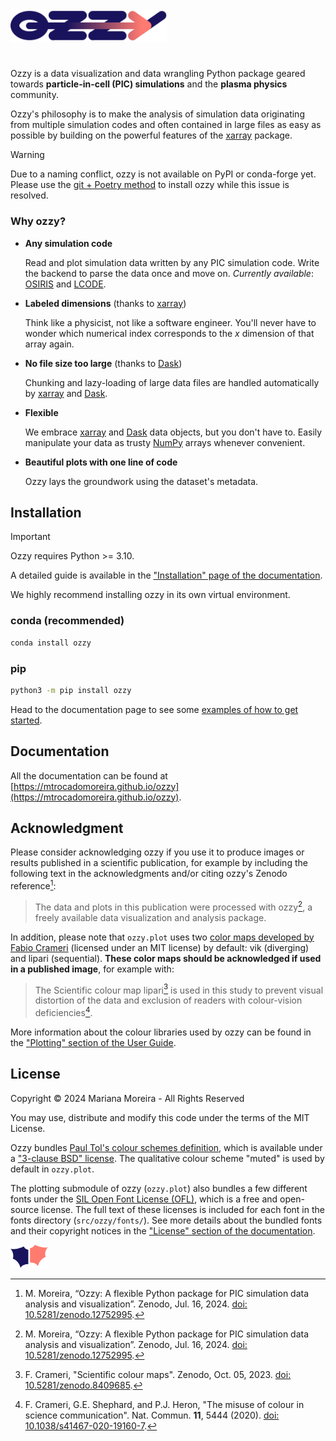 
<picture>
  <source media="(prefers-color-scheme: dark)" srcset="docs/docs/assets/ozzy_logo_dark.svg" >
  <source media="(prefers-color-scheme: light)" srcset="docs/docs/assets/ozzy_logo.svg">
    <img width="250" title="ozzy logo" alt="ozzy logo" src="docs/docs/assets/ozzy_logo.svg">
</picture>

# 

Ozzy is a data visualization and data wrangling Python package geared towards **particle-in-cell (PIC) simulations** and the **plasma physics** community.

Ozzy's philosophy is to make the analysis of simulation data originating from multiple simulation codes and often contained in large files as easy as possible by building on the powerful features of the [xarray](https://xarray.dev/) package.

> [!WARNING]
> Due to a naming conflict, ozzy is not available on PyPI or conda-forge yet. Please use the [git + Poetry method](https://mtrocadomoreira.github.io/ozzy/user-guide/installation/#with-git-poetry) to install ozzy while this issue is resolved.

### **Why ozzy?**

- **Any simulation code**
    
    Read and plot simulation data written by any PIC simulation code. Write the backend to parse the data once and move on. *Currently available*: [OSIRIS](https://osiris-code.github.io/) and [LCODE](https://lcode.info/).

- **Labeled dimensions** (thanks to [xarray](https://xarray.dev/))

    Think like a physicist, not like a software engineer. You'll never have to wonder which numerical index corresponds to the $x$ dimension of that array again.      
  
- **No file size too large** (thanks to [Dask](https://www.dask.org/))

    Chunking and lazy-loading of large data files are handled automatically by [xarray](https://xarray.dev/) and [Dask](https://www.dask.org/).

- **Flexible**

    We embrace [xarray](https://xarray.dev/) and [Dask](https://www.dask.org/) data objects, but you don't have to. Easily manipulate your data as trusty [NumPy](https://numpy.org/) arrays whenever convenient.

- **Beautiful plots with one line of code**

    Ozzy lays the groundwork using the dataset's metadata.


## Installation

> [!IMPORTANT]
> Ozzy requires Python >= 3.10.

A detailed guide is available in the ["Installation" page of the documentation](https://mtrocadomoreira.github.io/ozzy/user-guide/installation/).

We highly recommend installing ozzy in its own virtual environment.

### conda (recommended)

```bash
conda install ozzy
```

### pip

```bash
python3 -m pip install ozzy
```


Head to the documentation page to see some [examples of how to get started](https://mtrocadomoreira.github.io/ozzy/user-guide/getting-started/).

## Documentation

All the documentation can be found at [https://mtrocadomoreira.github.io/ozzy](https://mtrocadomoreira.github.io/ozzy).

## Acknowledgment

Please consider acknowledging ozzy if you use it to produce images or results published in a scientific publication, for example by including the following text in the acknowledgments and/or citing ozzy's Zenodo reference[^1]:

> The data and plots in this publication were processed with ozzy[^1], a freely available data visualization and analysis package.

[^1]: M. Moreira, “Ozzy: A flexible Python package for PIC simulation data analysis and visualization”. Zenodo, Jul. 16, 2024. [doi: 10.5281/zenodo.12752995](https://doi.org/10.5281/zenodo.12752995).

In addition, please note that `ozzy.plot` uses two [color maps developed by Fabio Crameri](https://www.fabiocrameri.ch/colourmaps/) (licensed under an MIT license) by default: vik (diverging) and lipari (sequential). **These color maps should be acknowledged if used in a published image**, for example with:

> The Scientific colour map lipari[^2] is used in this study to prevent visual distortion of the data and exclusion of readers with colour-vision deficiencies[^3].

[^2]: F. Crameri, "Scientific colour maps". Zenodo, Oct. 05, 2023. [doi: 10.5281/zenodo.8409685](http://doi.org/10.5281/zenodo.8409685).

[^3]: F. Crameri, G.E. Shephard, and P.J. Heron, "The misuse of colour in science communication". Nat. Commun. **11**, 5444 (2020). [doi: 10.1038/s41467-020-19160-7](https://doi.org/10.1038/s41467-020-19160-7). 

More information about the colour libraries used by ozzy can be found in the ["Plotting" section of the User Guide]().


## License

Copyright &copy; 2024 Mariana Moreira - All Rights Reserved 

You may use, distribute and modify this code under the terms of the MIT License.

Ozzy bundles [Paul Tol's colour schemes definition](https://personal.sron.nl/~pault/), which is available under a ["3-clause BSD" license](https://opensource.org/license/BSD-3-Clause). The qualitative colour scheme "muted" is used by default in `ozzy.plot`.

The plotting submodule of ozzy (`ozzy.plot`) also bundles a few different fonts under the [SIL Open Font License (OFL)](https://openfontlicense.org/), which is a free and open-source license. The full text of these licenses is included for each font in the fonts directory (`src/ozzy/fonts/`). See more details about the bundled fonts and their copyright notices in the ["License" section of the documentation](https://mtrocadomoreira.github.io/ozzy/about/license/#fonts).



<picture>
  <source media="(prefers-color-scheme: dark)" srcset="docs/docs/assets/ozzy_icon_dark.svg" >
  <source media="(prefers-color-scheme: light)" srcset="docs/docs/assets/ozzy_icon.svg">
  <img width="60" title="ozzy icon" alt="ozzy icon" src="docs/docs/assets/ozzy_icon.svg">
</picture>

